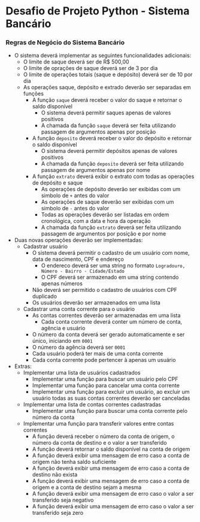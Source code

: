 # Desafio de Projeto Python - Sistema Bancário

### Regras de Negócio do Sistema Bancário

- O sistema deverá implementar as seguintes funcionalidades adicionais:
  - O limite de saque deverá ser de R$ 500,00
  - O limite de oprações de saque deverá ser de 3 por dia
  - O limite de operações totais (saque e depósito) deverá ser de 10 por dia
  - As operações saque, depósito e extrado deverão ser separadas em funções
    - A função `saque` deverá receber o valor do saque e retornar o saldo disponível
      - O sistema deverá permitir saques apenas de valores positivos
      - A chamada da função `saque` deverá ser feita utilizando passagem de argumentos apenas por posição
    - A função `deposito` deverá receber o valor do depósito e retornar o saldo disponível
      - O sistema deverá permitir depósitos apenas de valores positivos
      - A chamada da função `deposito` deverá ser feita utilizando passagem de argumentos apenas por nome
    - A função `extrato` deverá exibir o extrato com todas as operações de depósito e saque
      - As operações de depósito deverão ser exibidas com um simbolo de `+` antes do valor
      - As operações de saque deverão ser exibidas com um simbolo de `-` antes do valor
      - Todas as operações deverão ser listadas em ordem cronológica, com a data e hora da operação
      - A chamada da função `extrato` deverá ser feita utilizando passagem de argumentos por posição e por nome
- Duas novas operações deverão ser implementadas:
  - Cadastrar usuário
    - O sistema deverá permitir o cadastro de um usuário com nome, data de nascimento, CPF e endereço
      - O endereco deverá ser uma string no formato `Logradouro, Número - Bairro - Cidade/Estado`
      - O CPF deverá ser armazenado em uma string contendo apenas números
    - Não deverá ser permitido o cadastro de usuários com CPF duplicado
    - Os usuários deverão ser armazenados em uma lista
  - Cadastrar uma conta corrente para o usuário
    - As contas correntes deverão ser armazenadas em uma lista
      - Cada conta corrente deverá conter um número de conta, agência e usuário
    - O número da conta deverá ser gerado automaticamente e ser único, iniciando em `0001`
    - O número da agência deverá ser `0001`
    - Cada usuário poderá ter mais de uma conta corrente
    - Cada conta corrente pode pertencer à apenas um usuário
- Extras:
  - Implementar uma lista de usuários cadastrados
    - Implementar uma função para buscar um usuário pelo CPF
    - Implementar uma função para cancelar uma conta corrente
    - Implementar uma função para excluir um usuário, ao excluir um usuário todas as suas contas correntes deverão ser canceladas
  - Implementar uma lista de contas correntes cadastradas
    - Implementar uma função para buscar uma conta corrente pelo número da conta
  - Implementar uma função para transferir valores entre contas correntes
    - A função deverá receber o número da conta de origem, o número da conta de destino e o valor a ser transferido
    - A função deverá retornar o saldo disponível na conta de origem
    - A função deverá exibir uma mensagem de erro caso a conta de origem não tenha saldo suficiente
    - A função deverá exibir uma mensagem de erro caso a conta de destino não exista
    - A função deverá exibir uma mensagem de erro caso a conta de origem e a conta de destino sejam a mesma
    - A função deverá exibir uma mensagem de erro caso o valor a ser transferido seja negativo
    - A função deverá exibir uma mensagem de erro caso o valor a ser transferido seja zero